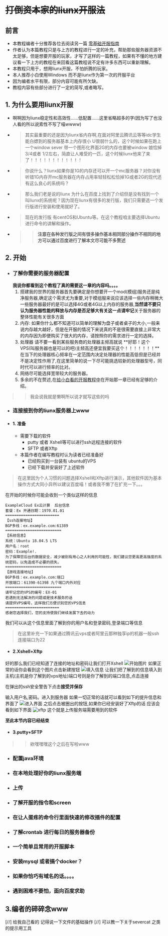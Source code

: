 # ~~打倒资本家的liunx开服法~~
## 前言
- 本教程编者十分推荐各位去阅读另一篇  [零基础开服指南](https://www.mcbbs.net/thread-980386-1-1.html)
- 作者认为本篇教程只是与上方的教程进行一定的补充，帮助那些服务器资源不太足够，但是想要开服的玩家，才写了这样的一篇教程，如果有不懂的地方建议看一下上方的教程在来回看这篇教程说不定有许多东西可以重新理解。
- 本教程只用于，想用liunx开服，不怕折腾的玩家。
- 本人推荐小白使用Windows 而不是liunx作为第一次的开服平台
- 因为编者水平有限，部分内容可能有所欠缺。
- 教程内容有些部分进行了一定的简写,或者略写。
## 1. 为什么要用liunx开服
- 啊啊因为liunx稳定性和高效性......低配置......这里省略超多的字(因为写了也没人看的所以说索性不写了喵wwww)
- > 其实最重要的还是因为liunx省内存啊,在面对阿里云腾讯云等等idc学生能白嫖到的服务器基本上内存很小 U很弱什么的，这个时候如果在跑上一个window sever 带一个图形化界面2G的内存也要被window 娘恰掉 3/4或者 1/2左右，简直让人难受的一匹，这个时候liunx他来了来了！！！！！！！！！！！！
- > 你说什么？liunx如果你是1G的内存还可以开一个mc服务器？对你没有听错1G内存开mc服务器在内存占用率轻轻松松恰掉1G或者2G的现代还有这么良心的系统吗？
- > 那么我们老是说的liunx 为什么在百度上找到了介绍但是没有找到一个叫liunx的系统呢？因为现在liunx有很多的发行版，我们只需要选一个发行版进行安装和使用就好了。
- > 现在的发行版 有centOS和Ubuntu等。在这个教程咱主要选择Ubuntu进行命令的讲解和操作。
- >> **注意在各种发行版之间有很多操作基本相同部分操作不相同的地方可以通过百度进行了解本文尽可能不多赘述**
## 2. 开始
- ### 了解你需要的服务器配置
  **我说你都看到这个教程了真的需要这一章的内容吗。。。。**
  1. 搭建我的世界的服务器首先要确定是你想要开一个mod(模组)服务还是纯净服务器,确定这个需求尤为重要,对于模组服来说应该选择一些内存稍微大一些服务器最好的是可以选择4G或者4G以上内存的服务器,**当然请不要只认为服务器性能的释放与内存是否足够大有关这一点请牢记**关于服务器的整体性能有关很多方面
  2. 内存: 如果你什么都不知道可以简单的理解为盘子或者桌子的大小,一般来说内存越大越好，但是在开服的情况下来说真的不是很需要直接上非常大的内存因为即便购买了很大的内存，请按照你的需求进行一定的选择。
  3. 处理器 请不要一看到某些服务商的处理器主频高就说 **好耶！这个VPS(叫服务器也是可以的吧)主频高还便宜我要买这个！！！！！！！**在当下的处理器核心频率在一定范围内决定处理器的性能高低但是已经并不是决定性作用了,在这里简单的说一下尽可能挑选较新的处理器型号，同时代可以进行频率的比对。
  4. 网络尽可能选择宽带较大的服务器。 
  5. 多余的不在赘述,在[给小白看的开服教程中](https://www.mcbbs.net/thread-980386-1-1.html)在开始那一章已经有足够的介绍。
>>我会说我就是懒啊所以说才就写这些的吗
- ### 连接接到你的liunx服务器上www
- #### 1. 准备
  - 需要下载的软件
    - putty 或者 Xshell等可以进行ssh远程连接的软件
    - SFTP  或者Xftp
  - 本篇作者在编写教程时认为读者已经准备好
    - 已经购买到一台装有 ubuntu的VPS 
    - 已经下载并安装好了上述软件
>在这里因为个人习惯的问题选择Xshell和Xftp进行演示，其他软件因为基本操作方式大同小异所以建议百度喵！或者我不懒了在扩充一下。。。

在开始的时候你可能会收到一个类似这样的信息
```
ExampleCloud Ex云计算  后台信息  
套餐：Ex 开通日期：1970.01.01
========================
【ssh连接地址】
BGP多线：ex.example.com:61389
=========================
【系统信息】
系统：Ubuntu 18.04.5 LTS
用户名：root
密码：Example!.
为了保障您后台的数据安全，减少被别有用心之人利用的可能性，我们建议您更高更高强度的系统密码，以免造成不必要的损失。
=========================
【游戏连接地址】
BGP多线：ex.example.com:端口
开放端口：61390-61398 九个端口内外对应
=========================
请牢记您的VPS的编号：EX-01
若遇到无法解决的问题或是技术服务的话
请提供VPS编号，这样我们方便识别您的VPS信息
========================
感谢您选择我们，您的支持使我们继续发展下去的动力
```
我们可以从这个信息里面了解到你的用户名和登录密码,登录端口等信息
>在这里补充一下如果通过腾讯云vps或者阿里云那种独享ip的机器一般ssh连接端口为22
- #### 2.Xshell+Xftp
好的那么我们已经知道了连接的地址和密码让我们打开Xshell
![开始图片](image/2.png)
如果正常的话你会看到这个图片点击新建按钮
![填入信息](image/3.png)
让我们把了解到的信息填入到主机(主机是你了解到的vps地址)端口号则是你了解到的端口信息,点击连接

在弹出的ssh安全警告下点击**接受并保存**

输入用户名,密码。进入到服务器
如果一切正常的话就可以看到如下的提升信息和界面了
![进入界面](image/4.png)
之后点击被圈出的按钮,如果你已经安装好了Xftp的话
应该会看到如下界面
![xftp](image/5.png)
这个就是上传服务端需要用到的软件

**至此本节内容已经结束**
- #### 3.putty+SFTP
>>欸嘿嘿嘿这个之后在写啦www
- ### 配置java环境

- ### 在本地处理好你的liunx服务端
- ### 上传
- ### 了解开服的指令和screen
- ### 在让人蛋疼的命令行里面快速的修改插件的配置
- ### 了解crontab 进行每日的服务器备份
- ### 一个简单且常用的开服脚本
- ### 安装mysql 或者搞个docker？
- ### 如果你恰巧有域名的话。。。。
- ### 遇到困难不要怕，面向百度求助
## 3.编者的碎碎念www


[//] 给我自己看的 记得说一下文件的基础操作
[//] 可以教一下关于severcat 之类的提示用工具